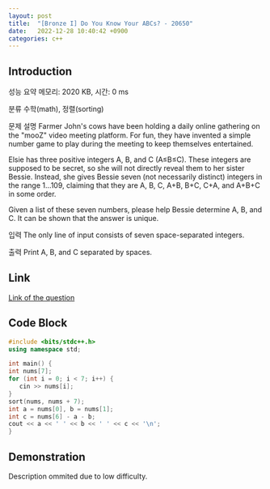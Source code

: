 ```yaml
---
layout: post
title:  "[Bronze I] Do You Know Your ABCs? - 20650"
date:   2022-12-28 10:40:42 +0900
categories: c++
---
```


## Introduction

성능 요약
메모리: 2020 KB, 시간: 0 ms

분류
수학(math), 정렬(sorting)

문제 설명
Farmer John's cows have been holding a daily online gathering on the "mooZ" video meeting platform. For fun, they have invented a simple number game to play during the meeting to keep themselves entertained.

Elsie has three positive integers A, B, and C (A≤B≤C). These integers are supposed to be secret, so she will not directly reveal them to her sister Bessie. Instead, she gives Bessie seven (not necessarily distinct) integers in the range 1…109, claiming that they are A, B, C, A+B, B+C, C+A, and A+B+C in some order.

Given a list of these seven numbers, please help Bessie determine A, B, and C. It can be shown that the answer is unique.

입력
The only line of input consists of seven space-separated integers.

출력
Print A, B, and C separated by spaces.

## Link

[Link of the question](https://www.acmicpc.net/problem/20650)

## Code Block

```c++
#include <bits/stdc++.h>
using namespace std;

int main() {
int nums[7];
for (int i = 0; i < 7; i++) {
   cin >> nums[i];
}
sort(nums, nums + 7);
int a = nums[0], b = nums[1];
int c = nums[6] - a - b;
cout << a << ' ' << b << ' ' << c << '\n';
}
```

## Demonstration

Description ommited due to low difficulty.

